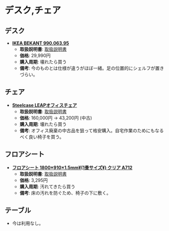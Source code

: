 デスク,チェア
====

デスク
----

- [**IKEA BEKANT 990.063.95**](http://www.ikea.com/jp/ja/catalog/products/S49006393/#/S99006395)
  - **取扱説明書**: [取扱説明書](http://www.ikea.com/jp/ja/assembly_instructions/bekant-xia-bu-furemu-konateburutoppu-yong__AA-1010073-5_pub.pdf)
  - **価格**: 29,990円
  - **購入周期**: 壊れたら買う
  - **備考**: 今のものとは仕様が違うがほぼ一緒。足の位置的にシェルフが置きづらい。

チェア
----

- [**Steelcase LEAPオフィスチェア**](https://www.steelcase.com/asia-ja/products/office-chairs/leap/)
  - **取扱説明書**: [取扱説明書](https://www.steelcase.com/content/uploads/sites/14/2015/10/Leap_User_guide_JP1.pdf)
  - **価格**: 160,000円 -> 43,200円 (中古)
  - **購入周期**: 壊れたら買う
  - **備考**: オフィス廃棄の中古品を狙って格安購入。自宅作業のためにもなるべく良い椅子を買う。


フロアシート
----

- [**フロアシート 1800×910×1.5mm¥(1畳サイズ¥) クリア A712**](https://www.amazon.co.jp/gp/product/B002OGS7A8/)
  - **取扱説明書**: [取扱説明書](https://www.steelcase.com/content/uploads/sites/14/2015/10/Leap_User_guide_JP1.pdf)
  - **価格**: 3,295円
  - **購入周期**: 汚れてきたら買う
  - **備考**: 床の汚れを防ぐため、椅子の下に敷く。

テーブル
----

- 今は利用なし。
